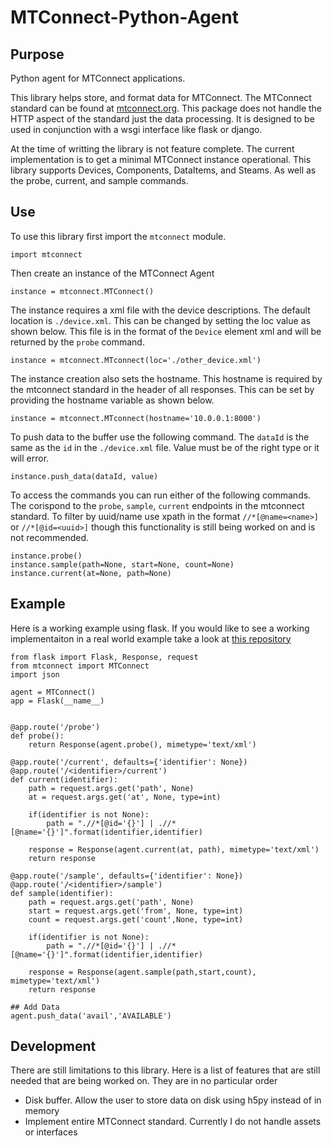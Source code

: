 # MTConnect-Python-Agent
## Purpose
Python agent for MTConnect applications.

This library helps store, and format data for MTConnect. The MTConnect standard can be found at [mtconnect.org](https://www.mtconnect.org). This package does not handle the HTTP aspect of the standard just the data processing. It is designed to be used in conjunction with a wsgi interface like flask or django.

At the time of writting the library is not feature complete. The current implementation is to get a minimal MTConnect instance operational. This library supports Devices, Components, DataItems, and Steams. As well as the probe, current, and sample commands.

## Use
To use this library first import the `mtconnect` module.

```
import mtconnect
```

Then create an instance of the MTConnect Agent

```
instance = mtconnect.MTConnect()
```


The instance requires a xml file with the device descriptions. The default location is `./device.xml`. This can be changed by setting the loc value as shown below. This file is in the format of the `Device` element xml and will be returned by the `probe` command.

```
instance = mtconnect.MTconnect(loc='./other_device.xml')
```


The instance creation also sets the hostname. This hostname is required by the mtconnect standard in the header of all responses. This can be set by providing the hostname variable as shown below.

```
instance = mtconnect.MTconnect(hostname='10.0.0.1:8000')
```


To push data to the buffer use the following command. The `dataId` is the same as the `id` in the `./device.xml` file. Value must be of the right type or it will error.
```
instance.push_data(dataId, value)
```

To access the commands you can run either of the following commands. The corispond to the `probe`, `sample`, `current` endpoints in the mtconnect standard. To filter by uuid/name use xpath in the format `//*[@name=<name>]` or `//*[@id=<uuid>]` though this functionality is still being worked on and is not recommended.

```
instance.probe()
instance.sample(path=None, start=None, count=None)
instance.current(at=None, path=None)
```
## Example
Here is a working example using flask. If you would like to see a working implementaiton in a real world example take a look at [this repository](https://github.com/RPIForge/octoprint-companion)

```
from flask import Flask, Response, request
from mtconnect import MTConnect
import json

agent = MTConnect()
app = Flask(__name__)


@app.route('/probe')
def probe():
    return Response(agent.probe(), mimetype='text/xml')

@app.route('/current', defaults={'identifier': None})
@app.route('/<identifier>/current')
def current(identifier):
    path = request.args.get('path', None)
    at = request.args.get('at', None, type=int)

    if(identifier is not None):
        path = ".//*[@id='{}'] | .//*[@name='{}']".format(identifier,identifier)

    response = Response(agent.current(at, path), mimetype='text/xml')
    return response

@app.route('/sample', defaults={'identifier': None})
@app.route('/<identifier>/sample')
def sample(identifier):
    path = request.args.get('path', None)
    start = request.args.get('from', None, type=int)
    count = request.args.get('count',None, type=int)

    if(identifier is not None):
        path = ".//*[@id='{}'] | .//*[@name='{}']".format(identifier,identifier)

    response = Response(agent.sample(path,start,count), mimetype='text/xml')
    return response
    
## Add Data
agent.push_data('avail','AVAILABLE')
```

## Development

There are still limitations to this library. Here is a list of features that are still needed that are being worked on. They are in no particular order

* Disk buffer. Allow the user to store data on disk using h5py instead of in memory
* Implement entire MTConnect standard. Currently I do not handle assets or interfaces
